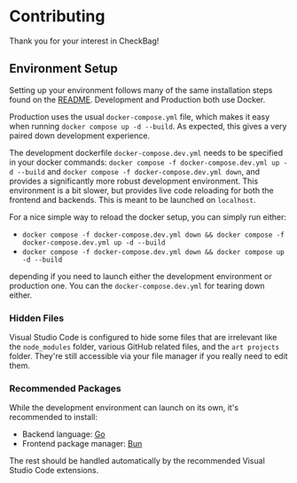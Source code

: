 # Contributing

Thank you for your interest in CheckBag!

## Environment Setup

Setting up your environment follows many of the same installation steps found on the [README](https://github.com/benjaminRoberts01375/CheckBag/blob/main/README.md#installation). Development and Production both use Docker.

Production uses the usual `docker-compose.yml` file, which makes it easy when running `docker compose up -d --build`. As expected, this gives a very paired down development experience.

The development dockerfile `docker-compose.dev.yml` needs to be specified in your docker commands: `docker compose -f docker-compose.dev.yml up -d --build` and `docker compose -f docker-compose.dev.yml down`, and provides a significantly more robust development environment. This environment is a bit slower, but provides live code reloading for both the frontend and backends. This is meant to be launched on `localhost`.

For a nice simple way to reload the docker setup, you can simply run either:

- `docker compose -f docker-compose.dev.yml down && docker compose -f docker-compose.dev.yml up -d --build`
- `docker compose -f docker-compose.dev.yml down && docker compose up -d --build`

depending if you need to launch either the development environment or production one. You can the `docker-compose.dev.yml` for tearing down either.

### Hidden Files

Visual Studio Code is configured to hide some files that are irrelevant like the `node_modules` folder, various GitHub related files, and the `art projects` folder. They're still accessible via your file manager if you really need to edit them.

### Recommended Packages

While the development environment can launch on its own, it's recommended to install:

- Backend language: [Go](https://go.dev/dl/)
- Frontend package manager: [Bun](https://bun.com/)

The rest should be handled automatically by the recommended Visual Studio Code extensions.
